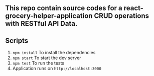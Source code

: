 ## This repo contain source codes for a react-grocery-helper-application CRUD operations with RESTful API Data.

## Scripts

1. `npm install` To install the dependencies
2. `npm start` To start the dev server
3. `npm test` To run the tests
4. Application runs on `http://localhost:3000`
